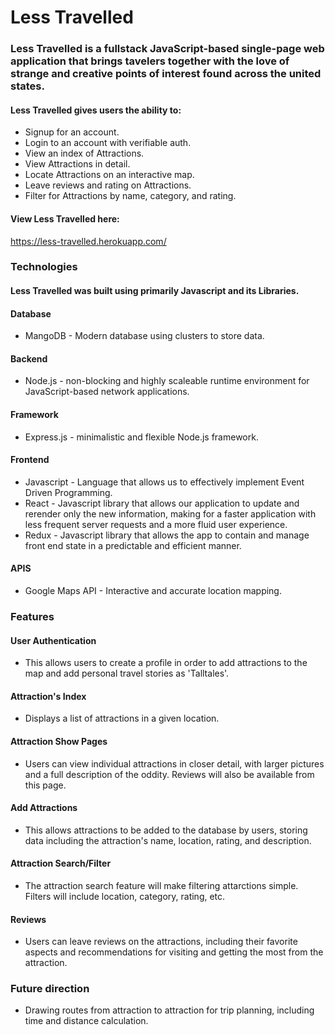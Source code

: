 # Less Travelled

### Less Travelled is a fullstack JavaScript-based single-page web application that brings tavelers together with the love of strange and creative points of interest found across the united states. 

#### Less Travelled gives users the ability to:
* Signup for an account.
* Login to an account with verifiable auth.
* View an index of Attractions.
* View Attractions in detail.
* Locate Attractions on an interactive map.
* Leave reviews and rating on Attractions.
* Filter for Attractions by name, category, and rating.


#### View Less Travelled here:
https://less-travelled.herokuapp.com/

### Technologies
#### Less Travelled was built using primarily Javascript and its Libraries.

#### Database
* MangoDB - Modern database using clusters to store data.
#### Backend
* Node.js - non-blocking and highly scaleable runtime environment for JavaScript-based network applications.
#### Framework
* Express.js - minimalistic and flexible Node.js framework.
#### Frontend
* Javascript - Language that allows us to effectively implement Event Driven Programming.
* React - Javascript library that allows our application to update and rerender only the new information, making for a faster application with less frequent server requests and a more fluid user experience.
* Redux - Javascript library that allows the app to contain and manage front end state in a predictable and efficient manner.
#### APIS
* Google Maps API - Interactive and accurate location mapping.
### Features
#### User Authentication
* This allows users to create a profile in order to add attractions to the map and add personal travel stories as 'Talltales'. 
#### Attraction's Index
* Displays a list of attractions in a given location.
#### Attraction Show Pages
* Users can view individual attractions in  closer detail, with larger pictures and a full description of the oddity. Reviews will also be available from this page.
#### Add Attractions
* This allows attractions to be added to the database by users, storing data including the attraction's name, location, rating, and description.
#### Attraction Search/Filter
* The attraction search feature will make filtering attarctions simple. Filters will include location, category, rating, etc. 
#### Reviews
* Users can leave reviews on the attractions, including their favorite aspects and recommendations for visiting and getting the most from the attraction.

### Future direction
* Drawing routes from attraction to attraction for trip planning, including time and distance calculation.
